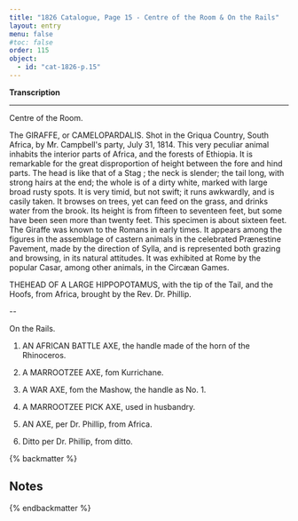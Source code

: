 ```yaml
---
title: "1826 Catalogue, Page 15 - Centre of the Room & On the Rails"
layout: entry
menu: false
#toc: false
order: 115
object:
  - id: "cat-1826-p.15"
---
```


**Transcription**

---

Centre of the Room.

The GIRAFFE, or CAMELOPARDALIS.
Shot in the Griqua Country, South Africa, by Mr. Campbell's
party, July 31, 1814.
This very peculiar animal inhabits the interior parts of
Africa, and the forests of Ethiopia. It is remarkable for
the great disproportion of height between the fore and
hind parts. The head is like that of a Stag ; the neck is
slender; the tail long, with strong hairs at the end; the
whole is of a dirty white, marked with large broad rusty
spots. It is very timid, but not swift; it runs awkwardly,
and is casily taken. It browses on trees, yet can feed on
the grass, and drinks water from the brook. Its height
is from fifteen to seventeen feet, but some have been seen
more than twenty feet. This specimen is about sixteen
feet.
The Giraffe was known to the Romans in early times. It
appears among the figures in the assemblage of castern
animals in the celebrated Prænestine Pavement, made by
the direction of Sylla, and is represented both grazing
and browsing, in its natural attitudes. It was exhibited
at Rome by the popular Casar, among other animals, in
the Circæan Games.

THEHEAD OF A LARGE HIPPOPOTAMUS, with the
tip of the Tail, and the Hoofs, from Africa, brought
by the Rev. Dr. Phillip.

--

On the Rails.

1. AN AFRICAN BATTLE AXE, the handle made of
the horn of the Rhinoceros.

2. A MARROOTZEE AXE, fom Kurrichane.

3. A WAR AXE, fom the Mashow, the handle as No. 1.

4. A MARROOTZEE PICK AXE, used in husbandry.

5. AN AXE, per Dr. Phillip, from Africa.

6. Ditto
per Dr. Phillip, from ditto.

{% backmatter %}

## Notes

{% endbackmatter %}


